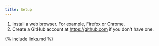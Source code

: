 ```yaml
---
title: Setup
---
```

1. Install a web browser.  For example, Firefox or Chrome.
2. Create a GitHub account at https://github.com if you don't have one.

{% include links.md %}
